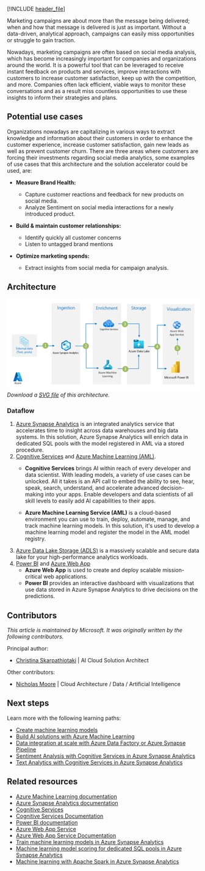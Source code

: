 [!INCLUDE [header_file](../../../includes/sol-idea-header.md)]

Marketing campaigns are about more than the message being delivered; when and how that message is delivered is just as important. Without a data-driven, analytical approach, campaigns can easily miss opportunities or struggle to gain traction.

Nowadays, marketing campaigns are often based on social media analysis, which has become increasingly important for companies and organizations around the world.  It is a powerful tool that can be leveraged to receive instant feedback on products and services, improve interactions with customers to increase customer satisfaction, keep up with the competition, and more. Companies often lack efficient, viable ways to monitor these conversations and as a result miss countless opportunities to use these insights to inform their strategies and plans.

## Potential use cases
Organizations nowadays are capitalizing in various ways to extract knowledge and information about their customers in order to enhance the customer experience, increase customer satisfaction, gain new leads as well as prevent customer churn. There are three areas where customers are forcing their investments regarding social media analytics, some examples of use cases that this architecture and the solution accelerator could be used, are:

- **Measure Brand Health:** 
    * Capture customer reactions and feedback for new products on social media.
    * Analyze Sentiment on social media interactions for a newly introduced product.

- **Build & maintain customer relationships:**
    * Identify quickly all customer concerns
    * Listen to untagged brand mentions

- **Optimize marketing spends:**
    * Extract insights from social media for campaign analysis.

## Architecture

![Diagram of this marketing optimization architecture.][architecture-png]
*Download a [SVG file][architecture-svg] of this architecture.*

### Dataflow

1. [Azure Synapse Analytics][synapse-overview] is an integrated analytics service that accelerates time to insight across data warehouses and big data systems. In this solution, Azure Synapse Analytics will enrich data in dedicated SQL pools with the model registered in AML via a stored procedure.
2. [Cognitive Services](https://azure.microsoft.com/en-gb/services/cognitive-services/#api) and [Azure Machine Learning (AML)][aml-overview].
    - **Cognitive Services** brings AI within reach of every developer and data scientist. With leading models, a variety of use cases can be unlocked. All it takes is an API call to embed the ability to see, hear, speak, search, understand, and accelerate advanced decision-making into your apps. Enable developers and data scientists of all skill levels to easily add AI capabilities to their apps.

    - **Azure Machine Learning Service (AML)** is a cloud-based environment you can use to train, deploy, automate, manage, and track machine learning models. In this solution, it's used to develop a machine learning model and register the model in the AML model registry.
3. [Azure Data Lake Storage (ADLS)](https://azure.microsoft.com/en-us/services/storage/data-lake-storage/#overview) is a massively scalable and secure data lake for your high-performance analytics workloads.
4. [Power BI][pbi-overview] and [Azure Web App](https://azure.microsoft.com/en-us/services/app-service/web/) 
    - **Azure Web App** is used to create and deploy scalable mission-critical web applications.
    - **Power BI** provides an interactive dashboard with visualizations that use data stored in Azure Synapse Analytics to drive decisions on the predictions.

## Contributors

*This article is maintained by Microsoft. It was originally written by the following contributors.*

Principal author:

 * [Christina Skarpathiotaki](https://www.linkedin.com/in/christinaskarpathiotaki/) | AI Cloud Solution Architect

Other contributors:

 * [Nicholas Moore](https://www.linkedin.com/in/nicholas-moore) | Cloud Architecture / Data / Artificial Intelligence

## Next steps

Learn more with the following learning paths:

* [Create machine learning models][ms-learn-create-ml]
* [Build AI solutions with Azure Machine Learning][ms-learn-build-ai-solutions]
* [Data integration at scale with Azure Data Factory or Azure Synapse Pipeline][ms-learn-synapse-data-integration]
* [Sentiment Analysis with Cognitive Services in Azure Synapse Analytics](/azure/synapse-analytics/machine-learning/tutorial-cognitive-services-sentiment)
* [Text Analytics with Cognitive Services in Azure Synapse Analytics](/azure/synapse-analytics/machine-learning/tutorial-text-analytics-use-mmlspark)


## Related resources

* [Azure Machine Learning documentation][aml-docs]
* [Azure Synapse Analytics documentation][synapse-docs]
* [Cognitive Services](https://azure.microsoft.com/services/cognitive-services/)
* [Cognitive Services Documentation](https://docs.microsoft.com/azure/cognitive-services/)
* [Power BI documentation][pbi-docs]
* [Azure Web App Service](https://azure.microsoft.com/services/app-service/web/)
* [Azure Web App Service Documentation](/azure/app-service/overview)
* [Train machine learning models in Azure Synapse Analytics][apache-spark-machine-learning-training]
* [Machine learning model scoring for dedicated SQL pools in Azure Synapse Analytics][tutorial-sql-pool-model-scoring-wizard]
* [Machine learning with Apache Spark in Azure Synapse Analytics](/azure/synapse-analytics/spark/apache-spark-machine-learning-concept)

<!-- links -->
[architecture-png]: ../media/optimize-marketing-with-machine-learning.png
[architecture-svg]: ../media/optimize-marketing-with-machine-learning.png
[synapse-docs]: /azure/synapse-analytics
[aml-docs]: /azure/machine-learning
[pbi-docs]: /power-bi
[synapse-overview]: /azure/synapse-analytics/overview-what-is
[aml-overview]: /azure/machine-learning/overview-what-is-azure-ml
[apache-spark-machine-learning-training]: /azure/synapse-analytics/spark/apache-spark-machine-learning-training
[tutorial-sql-pool-model-scoring-wizard]: /azure/synapse-analytics/machine-learning/tutorial-sql-pool-model-scoring-wizard
[pbi-overview]: /power-bi/fundamentals/power-bi-overview
[ms-learn-create-ml]: /learn/paths/create-machine-learn-models
[ms-learn-build-ai-solutions]: /learn/paths/build-ai-solutions-with-azure-ml-service
[ms-learn-synapse-data-integration]: /learn/paths/data-integration-scale-azure-data-factory
